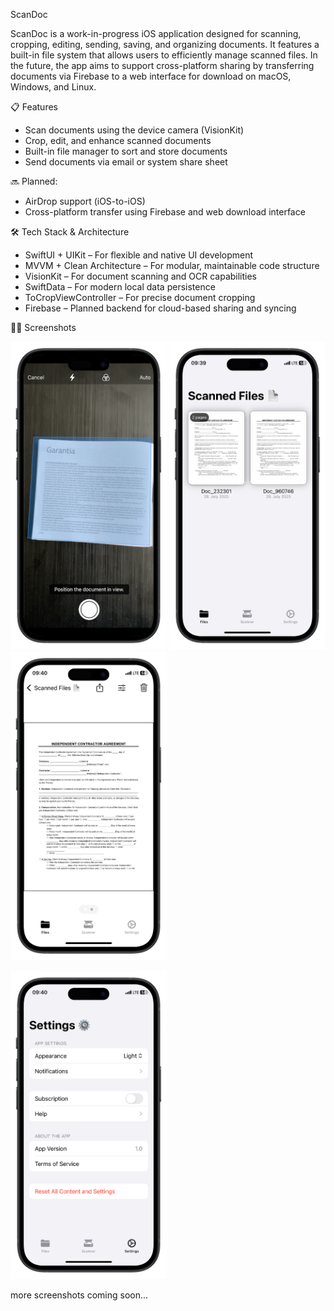 ScanDoc

ScanDoc is a work-in-progress iOS application designed for scanning, cropping, editing, sending, saving, and organizing documents. It features a built-in file system that allows users to efficiently manage scanned files. In the future, the app aims to support cross-platform sharing by transferring documents via Firebase to a web interface for download on macOS, Windows, and Linux.

📋 Features

- Scan documents using the device camera (VisionKit)
- Crop, edit, and enhance scanned documents
- Built-in file manager to sort and store documents
- Send documents via email or system share sheet

🔜 Planned:
- AirDrop support (iOS-to-iOS)
- Cross-platform transfer using Firebase and web download interface

🛠️ Tech Stack & Architecture

- SwiftUI + UIKit – For flexible and native UI development
- MVVM + Clean Architecture – For modular, maintainable code structure
- VisionKit – For document scanning and OCR capabilities
- SwiftData – For modern local data persistence
- ToCropViewController – For precise document cropping
- Firebase – Planned backend for cloud-based sharing and syncing

📸📱 Screenshots

<img src="https://github.com/p-7on/ScanDoc_iOSApp/blob/f038e26c2aa6ca23e0019249f361a92fe60b3adf/Screenshots/visionkit_scanner-portrait.png?raw=true" width="250" /> <img src="https://github.com/p-7on/ScanDoc_iOSApp/blob/f038e26c2aa6ca23e0019249f361a92fe60b3adf/Screenshots/filesview-portrait.png?raw=true" width="250" /> <img src="https://github.com/p-7on/ScanDoc_iOSApp/blob/f038e26c2aa6ca23e0019249f361a92fe60b3adf/Screenshots/documentview-portrait.png?raw=true" width="250" /> 

<img src="https://github.com/p-7on/ScanDoc_iOSApp/blob/f038e26c2aa6ca23e0019249f361a92fe60b3adf/Screenshots/settingsview-portrait.png?raw=true" width="250" />

more screenshots coming soon...
